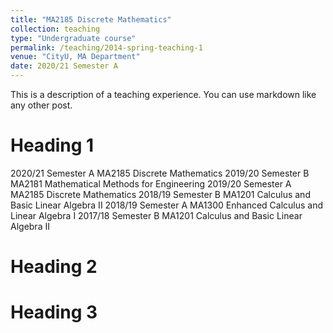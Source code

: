 ```yaml
---
title: "MA2185 Discrete Mathematics"
collection: teaching
type: "Undergraduate course"
permalink: /teaching/2014-spring-teaching-1
venue: "CityU, MA Department"
date: 2020/21 Semester A
---
```


This is a description of a teaching experience. You can use markdown like any other post.

Heading 1
======
2020/21 Semester A MA2185 Discrete Mathematics
2019/20 Semester B MA2181 Mathematical Methods for Engineering
2019/20 Semester A MA2185 Discrete Mathematics
2018/19 Semester B MA1201 Calculus and Basic Linear Algebra II
2018/19 Semester A MA1300 Enhanced Calculus and Linear Algebra I
2017/18 Semester B MA1201 Calculus and Basic Linear Algebra II


Heading 2
======

Heading 3
======
